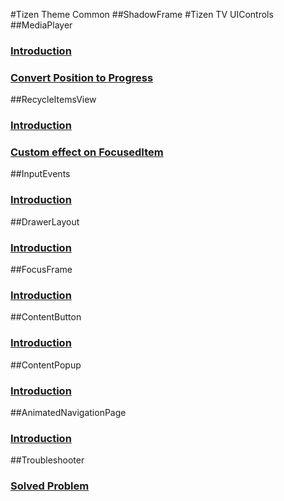 #Tizen Theme Common
##ShadowFrame
#Tizen TV UIControls
##MediaPlayer
### [Introduction](MediaPlayer_Introduction.md)
### [Convert Position to Progress](MediaPlayer_Converter.md)
##RecycleItemsView
### [Introduction](RecycleItemsView_Introduction.md)
### [Custom effect on FocusedItem](RecycleItemsView_CustomEffect.md)
##InputEvents
### [Introduction](InputEvents.md)
##DrawerLayout
### [Introduction](DrawerLayout.md)
##FocusFrame
### [Introduction](FocusFrame.md)
##ContentButton
### [Introduction](ContentButton.md)
##ContentPopup
### [Introduction](ContentPopup.md)
##AnimatedNavigationPage
### [Introduction](AnimatedNavigationPage.md)
##Troubleshooter
### [Solved Problem](Troubleshooter.md)

